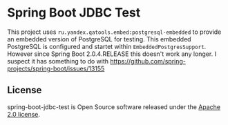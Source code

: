 # Spring Boot JDBC Test

This project uses `ru.yandex.qatools.embed:postgresql-embedded` to provide an
embedded version of PostgreSQL for testing. This embedded PostgreSQL is
configured and startet within `EmbeddedPostgresSupport`. However since Spring
Boot 2.0.4.RELEASE this doesn't work any longer. I suspect it has something to
do with https://github.com/spring-projects/spring-boot/issues/13155

## License

spring-boot-jdbc-test is Open Source software released under the
[Apache 2.0 license](http://www.apache.org/licenses/LICENSE-2.0.html).
